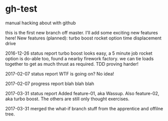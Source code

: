 # gh-test
manual hacking about with github

this is the first new branch off master. I'll add some exciting new features here!
New features (planned):
turbo boost
rocket option
time displacement drive

2016-12-26 status report
turbo boost looks easy, a 5 minute job
rocket option is do-able too, found a nearby firework factory. we can tie loads together to get as much thrust as required.
TDD proving harder!

2017-02-07 status report
WTF is going on? No idea!

2017-02-07 progress report
blah blah blah

2017-03-31 status report
Added feature-01, aka Wassup.
Also feature-02, aka turbo boost.
The others are still only thought exercises.

2017-03-31 merged the what-if branch stuff from the apprentice and offilne tree.
